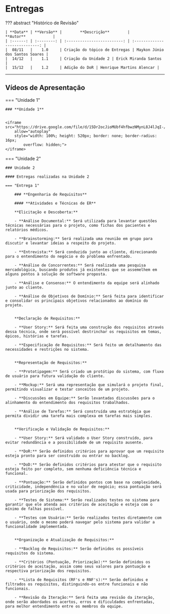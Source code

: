 # **Entregas**

??? abstract "Histórico de Revisão"

    | **Data** | **Versão** |        **Descrição**        |           **Autor**            |
    | :------: | :--------: | :-------------------------: | :----------------------------: |
    |  08/11   |    1.0     | Criação do tópico de Entregas | Maykon Júnio dos Santos Soares |
    |  14/12   |    1.1     | Criação da Unidade 2 | Erick Miranda Santos |
    |  15/12   |    1.2     | Adição do DoR | Henrique Martins Alencar |

---

## **Vídeos de Apresentação**

=== "Unidade 1"

    ### **Unidade 1**


    <iframe src="https://drive.google.com/file/d/15Dr2ocJioMUbf4hfbwzNMynL8J4lJqI-/preview"
        allow="autoplay"
        style="width: 100%; height: 520px; border: none; border-radius: 16px;
            overflow: hidden;">
    </iframe>

=== "Unidade 2"

    ### Unidade 2

    #### Entregas realizadas na Unidade 2

    === "Entrega 1"

        ### **Engenharia de Requisitos**

        #### **Atividades e Técnicas de ER**

        **Elicitação e Descoberta:**

        - **Análise Documental:** Será utilizada para levantar questões técnicas necessárias para o projeto, como fichas dos pacientes e relatórios médicos.

        - **Brainstorming:** Será realizada uma reunião em grupo para discutir e levantar ideias a respeito do projeto.

        - **Entrevista:** Será conduzida junto ao cliente, direcionando para o entendimento do negócio e do problema enfrentado.

        - **Análise de Concorrentes:** Será realizada uma pesquisa mercadológica, buscando produtos já existentes que se assemelhem em alguns pontos à solução de software proposta.

        - **Análise e Consenso:** O entendimento da equipe será alinhado junto ao cliente.

        - **Análise de Objetivos de Domínio:** Será feita para identificar e consolidar os principais objetivos relacionados ao domínio do projeto.


        **Declaração de Requisitos:**

        - **User Story:** Será feita uma construção dos requisitos através dessa técnica, onde será possível destrinchar os requisitos em temas, épicos, histórias e tarefas.

        - **Especificação de Requisitos:** Será feito um detalhamento das necessidades e restrições no sistema.


        **Representação de Requisitos:**

        - **Prototipagem:** Será criado um protótipo do sistema, com fluxo de usuário para futura validação do cliente.

        - **Mockup:** Será uma representação que simulará o projeto final, permitindo visualizar e testar conceitos de um projeto.

        - **Discussões em Equipe:** Serão levantadas discussões para o alinhamento do entendimento dos requisitos trabalhados.

        - **Análise de Tarefas:** Será construída uma estratégia que permita dividir uma tarefa mais complexa em tarefas mais simples.


        **Verificação e Validação de Requisitos:**

        - **User Story:** Será validado o User Story construído, para evitar redundância e a possibilidade de um requisito ausente.

        - **DoR:** Serão definidos critérios para aprovar que um requisito esteja pronto para ser construído ou entrar no backlog.

        - **DoD:** Serão definidos critérios para atestar que o requisito esteja feito por completo, sem nenhuma deficiência técnica e funcional.

        - **Pontuação:** Serão definidos pontos com base na complexidade, criticidade, independência e no valor de negócio; essa pontuação será usada para priorização dos requisitos.

        - **Testes de Sistema:** Serão realizados testes no sistema para garantir que ele atenda aos critérios de aceitação e esteja com o mínimo de falhas possível.

        - **Testes com Usuário:** Serão realizados testes diretamente com o usuário, onde o mesmo poderá navegar pelo sistema para validar a funcionalidade implementada.


        **Organização e Atualização de Requisitos:**

        - **Backlog de Requisitos:** Serão definidos os possíveis requisitos do sistema.

        - **Critérios (Pontuação, Priorização):** Serão definidos os critérios de aceitação, assim como seus valores para pontuação e respectiva priorização dos requisitos.

        - **Lista de Requisitos (RF's e RNF's):** Serão definidos e filtrados os requisitos, distinguindo-os entre funcionais e não funcionais.

        - **Revisão da Iteração:** Será feita uma revisão da iteração, onde serão abordados os acertos, erros e dificuldades enfrentadas, para melhor entendimento entre os membros da equipe.
